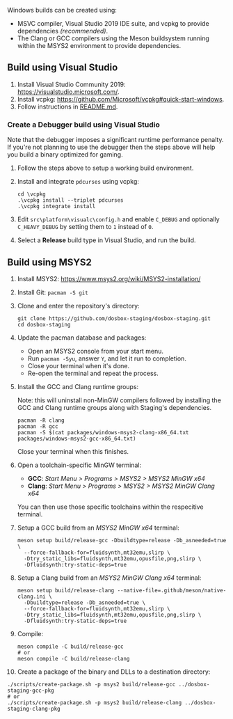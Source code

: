 Windows builds can be created using:

- MSVC compiler, Visual Studio 2019 IDE suite, and vcpkg to provide dependencies
  *(recommended)*.
- The Clang or GCC compilers using the Meson buildsystem running within the
  MSYS2 environment to provide dependencies.

## Build using Visual Studio

1. Install Visual Studio Community 2019: <https://visualstudio.microsoft.com/>.
2. Install vcpkg: <https://github.com/Microsoft/vcpkg#quick-start-windows>.
3. Follow instructions in [README.md](/README.md).

### Create a Debugger build using Visual Studio

Note that the debugger imposes a significant runtime performance penalty.
If you're not planning to use the debugger then the steps above will help
you build a binary optimized for gaming.

1. Follow the steps above to setup a working build environment.
2. Install and integrate `pdcurses` using vcpkg:

    ``` shell
    cd \vcpkg
    .\vcpkg install --triplet pdcurses
    .\vcpkg integrate install
    ```

3. Edit `src\platform\visualc\config.h` and enable `C_DEBUG` and optionally
  `C_HEAVY_DEBUG` by setting them to `1` instead of `0`.
4. Select a **Release** build type in Visual Studio, and run the build.

## Build using MSYS2

1. Install MSYS2: <https://www.msys2.org/wiki/MSYS2-installation/>

2. Install Git: `pacman -S git`

3. Clone and enter the repository's directory:

    ``` shell
    git clone https://github.com/dosbox-staging/dosbox-staging.git
    cd dosbox-staging
    ```

4. Update the pacman database and packages:
    - Open an MSYS2 console from your start menu.
    - Run `pacman -Syu`, answer `Y`, and let it run to completion.
    - Close your terminal when it's done.
    - Re-open the terminal and repeat the process.

5. Install the GCC and Clang runtime groups:

   Note: this will uninstall non-MinGW compilers followed by installing
   the GCC and Clang runtime groups along with Staging's dependencies.

    ``` shell
    pacman -R clang
    pacman -R gcc
    pacman -S $(cat packages/windows-msys2-clang-x86_64.txt packages/windows-msys2-gcc-x86_64.txt)
    ```

   Close your terminal when this finishes.

6. Open a toolchain-specific MinGW terminal:

    - **GCC**: _Start Menu > Programs > MSYS2 > MSYS2 MinGW x64_
    - **Clang**: _Start Menu > Programs > MSYS2 > MSYS2 MinGW Clang x64_

   You can then use those specific toolchains within the
   respecitive terminal.

7. Setup a GCC build from an *MSYS2 MinGW x64* terminal:

   ``` shell
   meson setup build/release-gcc -Dbuildtype=release -Db_asneeded=true \
     --force-fallback-for=fluidsynth,mt32emu,slirp \
     -Dtry_static_libs=fluidsynth,mt32emu,opusfile,png,slirp \
     -Dfluidsynth:try-static-deps=true
   ```

8. Setup a Clang build from an *MSYS2 MinGW Clang x64* terminal:

   ``` shell
   meson setup build/release-clang --native-file=.github/meson/native-clang.ini \
     -Dbuildtype=release -Db_asneeded=true \
     --force-fallback-for=fluidsynth,mt32emu,slirp \
     -Dtry_static_libs=fluidsynth,mt32emu,opusfile,png,slirp \
     -Dfluidsynth:try-static-deps=true
   ```

9. Compile:

   ``` shell
   meson compile -C build/release-gcc
   # or
   meson compile -C build/release-clang
   ```


10. Create a package of the binary and DLLs to a destination directory:

   ``` shell
   ./scripts/create-package.sh -p msys2 build/release-gcc ../dosbox-staging-gcc-pkg
   # or
   ./scripts/create-package.sh -p msys2 build/release-clang ../dosbox-staging-clang-pkg
   ```
